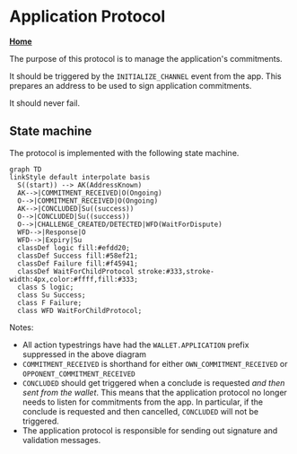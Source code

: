 # Application Protocol

**[Home](../../../../notes/index.md)**

The purpose of this protocol is to manage the application's commitments.

It should be triggered by the `INITIALIZE_CHANNEL` event from the app.
This prepares an address to be used to sign application commitments.

It should never fail.

## State machine

The protocol is implemented with the following state machine.

```mermaid
graph TD
linkStyle default interpolate basis
  S((start)) --> AK(AddressKnown)
  AK-->|COMMITMENT_RECEIVED|O(Ongoing)
  O-->|COMMITMENT_RECEIVED|O(Ongoing)
  AK-->|CONCLUDED|Su((success))
  O-->|CONCLUDED|Su((success))
  O-->|CHALLENGE_CREATED/DETECTED|WFD(WaitForDispute)
  WFD-->|Response|O
  WFD-->|Expiry|Su
  classDef logic fill:#efdd20;
  classDef Success fill:#58ef21;
  classDef Failure fill:#f45941;
  classDef WaitForChildProtocol stroke:#333,stroke-width:4px,color:#ffff,fill:#333;
  class S logic;
  class Su Success;
  class F Failure;
  class WFD WaitForChildProtocol;
```

Notes:

- All action typestrings have had the `WALLET.APPLICATION` prefix suppressed in the above diagram
- `COMMITMENT_RECEIVED` is shorthand for either `OWN_COMMITMENT_RECEIVED` or `OPPONENT_COMMITMENT_RECEIVED`
- `CONCLUDED` should get triggered when a conclude is requested _and then sent from the wallet_. This means that the application protocol no longer needs to listen for commitments from the app. In particular, if the conclude is requested and then cancelled, `CONCLUDED` will not be triggered.
- The application protocol is responsible for sending out signature and validation messages.
